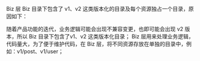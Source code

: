 Biz 层
Biz 目录下包含了 v1、v2 这类版本化的目录及每个资源独占一个目录，原因如下：

随着产品功能的迭代，业务逻辑可能会出现不兼容变更，也即可能会出现 v2 版本，所以 Biz 目录下包含了v1、v2 这类版本化目录；
Biz 层用来处理业务逻辑，代码量大，为了便于维护代码，在 Biz 层，将不同资源存放在单独的目录中，例如：v1/post、v1/user；
